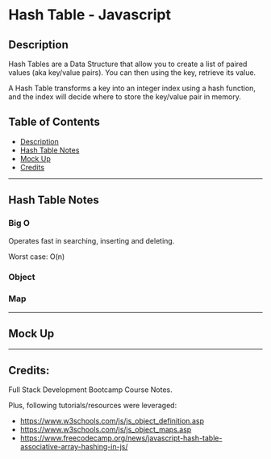 # Hash Table - Javascript

## Description

Hash Tables are a Data Structure that allow you to create a list of paired values (aka key/value pairs). You can then using the key, retrieve its value.

A Hash Table transforms a key into an integer index using a hash function, and the index will decide where to store the key/value pair in memory.

## Table of Contents

- [Description](#description)
- [Hash Table Notes](#hash-table-notes)
- [Mock Up](#mock-up)
- [Credits](#credits)

---

## Hash Table Notes

### Big O

Operates fast in searching, inserting and deleting.

Worst case: O(n)

### Object

### Map

---

## Mock Up

---

## Credits:

Full Stack Development Bootcamp Course Notes.

Plus, following tutorials/resources were leveraged:

- https://www.w3schools.com/js/js_object_definition.asp
- https://www.w3schools.com/js/js_object_maps.asp
- https://www.freecodecamp.org/news/javascript-hash-table-associative-array-hashing-in-js/
